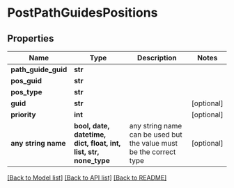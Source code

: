 # PostPathGuidesPositions


## Properties
Name | Type | Description | Notes
------------ | ------------- | ------------- | -------------
**path_guide_guid** | **str** |  | 
**pos_guid** | **str** |  | 
**pos_type** | **str** |  | 
**guid** | **str** |  | [optional] 
**priority** | **int** |  | [optional] 
**any string name** | **bool, date, datetime, dict, float, int, list, str, none_type** | any string name can be used but the value must be the correct type | [optional]

[[Back to Model list]](../README.md#documentation-for-models) [[Back to API list]](../README.md#documentation-for-api-endpoints) [[Back to README]](../README.md)


